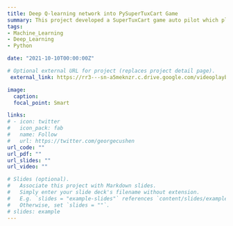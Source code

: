 ```yaml
---
title: Deep Q-learning network into PySuperTuxCart Game
summary: This project developed a SuperTuxCart game auto pilot which plays the game without human intervention. My algorthim achieved the best self-driving lap time with lowest loss among our reinforcement learning class.
tags:
- Machine_Learning
- Deep_Learning
- Python

date: "2021-10-10T00:00:00Z"

# Optional external URL for project (replaces project detail page).
 external_link: https://rr3---sn-a5meknzr.c.drive.google.com/videoplayback?expire=1662889525&ei=9XUdY4qqC4uArvIPqZS72AE&ip=162.250.92.99&cp=QVRLVElfWFVQRlhPOjdjX3NmWXRtdEl4YXBlYkZiNHhiTEFSY3RIS01xLXBJMGlQNU93SDFhdUU&id=3acc923f41004b90&itag=18&source=webdrive&requiressl=yes&ttl=transient&susc=dr&driveid=1NFSOIaRbwptiRq3AebGHK6I-3g_0OplR&app=explorer&mime=video/mp4&vprv=1&prv=1&dur=38.916&lmt=1638942447470689&subapp=SLIDES&txp=0011224&sparams=expire,ei,ip,cp,id,itag,source,requiressl,ttl,susc,driveid,app,mime,vprv,prv,dur,lmt&sig=AOq0QJ8wRQIgLq43rtGsvWiMUHcXkm8cBXGkXjZvr9bLmQrX9U8uiRECIQDizNzURS6E5qCB-dSJfbJgjjKsYk7ZkjX1BysM6Ntfog==&cpn=zKejdByNsfHZt-8g&c=WEB_EMBEDDED_PLAYER&cver=1.20220907.01.00&redirect_counter=1&cm2rm=sn-a5myr7s&req_id=930e5974dc23a3ee&cms_redirect=yes&cmsv=e&mh=wU&mm=34&mn=sn-a5meknzr&ms=ltu&mt=1662874334&mv=u&mvi=3&pl=22&lsparams=mh,mm,mn,ms,mv,mvi,pl&lsig=AG3C_xAwRQIhAK27NgIATeIjYNoneY178riUbRXGNe7Y_naTAnJNvglJAiArJ-o2N7aJcdYNbSbbyVQlu68zmHfuBtV6LMfTNg3SLQ%3D%3D

image:
  caption:
  focal_point: Smart

links:
# - icon: twitter
#   icon_pack: fab
#   name: Follow
#   url: https://twitter.com/georgecushen
url_code: ""
url_pdf: ""
url_slides: ""
url_video: ""

# Slides (optional).
#   Associate this project with Markdown slides.
#   Simply enter your slide deck's filename without extension.
#   E.g. `slides = "example-slides"` references `content/slides/example-slides.md`.
#   Otherwise, set `slides = ""`.
# slides: example
---
```


